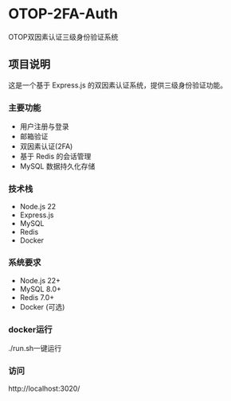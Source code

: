 # OTOP-2FA-Auth
OTOP双因素认证三级身份验证系统
## 项目说明
这是一个基于 Express.js 的双因素认证系统，提供三级身份验证功能。

### 主要功能
- 用户注册与登录
- 邮箱验证
- 双因素认证(2FA)
- 基于 Redis 的会话管理
- MySQL 数据持久化存储

### 技术栈
- Node.js 22
- Express.js
- MySQL
- Redis
- Docker

### 系统要求
- Node.js 22+
- MySQL 8.0+
- Redis 7.0+
- Docker (可选)

### docker运行
./run.sh一键运行


### 访问
http://localhost:3020/